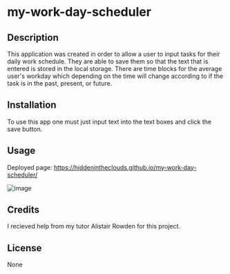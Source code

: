 # my-work-day-scheduler

## Description

This application was created in order to allow a user to input tasks for their daily work schedule. They are able to save them so that the text that is entered is stored in the local storage. There are time blocks for the average user's workday which depending on the time will change according to if the task is in the past, present, or future.

## Installation

To use this app one must just input text into the text boxes and click the save button.

## Usage

Deployed page: https://hiddenintheclouds.github.io/my-work-day-scheduler/

![image](https://github.com/HiddenInTheClouds/my-work-day-scheduler/assets/130003909/d42c8abe-c171-454a-9fcd-b828ab42a4f3)

## Credits

I recieved help from my tutor Alistair Rowden for this project.

## License

None
